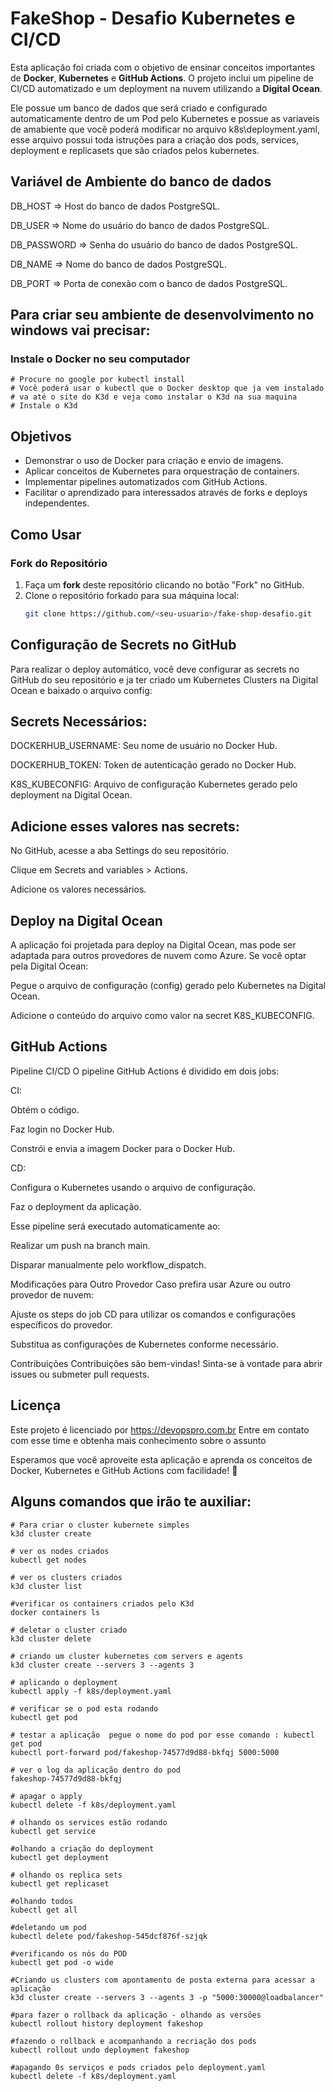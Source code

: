 # FakeShop - Desafio Kubernetes e CI/CD

Esta aplicação foi criada com o objetivo de ensinar conceitos importantes de **Docker**, **Kubernetes** e **GitHub Actions**. O projeto inclui um pipeline de CI/CD automatizado e um deployment na nuvem utilizando a **Digital Ocean**. 

Ele possue um banco de dados que será criado e configurado automaticamente dentro de um Pod pelo Kubernetes e possue as variaveis de amabiente que você poderá modificar no arquivo k8s\deployment.yaml, esse arquivo possui toda istruções para a criação dos pods, services, deployment e replicasets que são criados pelos kubernetes.

## Variável de Ambiente do banco de dados
DB_HOST	=> Host do banco de dados PostgreSQL.

DB_USER => Nome do usuário do banco de dados PostgreSQL.

DB_PASSWORD	=> Senha do usuário do banco de dados PostgreSQL.

DB_NAME	=>	Nome do banco de dados PostgreSQL.

DB_PORT	=>	Porta de conexão com o banco de dados PostgreSQL.



## Para criar seu ambiente de desenvolvimento no windows vai precisar:
### Instale o Docker no seu computador
    # Procure no google por kubectl install
    # Você poderá usar o kubectl que o Docker desktop que ja vem instalado
    # va até o site do K3d e veja como instalar o K3d na sua maquina
    # Instale o K3d

## Objetivos
- Demonstrar o uso de Docker para criação e envio de imagens.
- Aplicar conceitos de Kubernetes para orquestração de containers.
- Implementar pipelines automatizados com GitHub Actions.
- Facilitar o aprendizado para interessados através de forks e deploys independentes.

## Como Usar
### Fork do Repositório
1. Faça um **fork** deste repositório clicando no botão "Fork" no GitHub.
2. Clone o repositório forkado para sua máquina local:
   ```bash
   git clone https://github.com/<seu-usuario>/fake-shop-desafio.git

## Configuração de Secrets no GitHub
Para realizar o deploy automático, você deve configurar as secrets no GitHub do seu repositório e ja ter criado um Kubernetes Clusters na Digital Ocean e baixado o arquivo config:

## Secrets Necessários:

DOCKERHUB_USERNAME: Seu nome de usuário no Docker Hub.

DOCKERHUB_TOKEN: Token de autenticação gerado no Docker Hub.

K8S_KUBECONFIG: Arquivo de configuração Kubernetes gerado pelo deployment na Digital Ocean.

## Adicione esses valores nas secrets:

No GitHub, acesse a aba Settings do seu repositório.

Clique em Secrets and variables > Actions.

Adicione os valores necessários.

## Deploy na Digital Ocean
A aplicação foi projetada para deploy na Digital Ocean, mas pode ser adaptada para outros provedores de nuvem como Azure. Se você optar pela Digital Ocean:

Pegue o arquivo de configuração (config) gerado pelo Kubernetes na Digital Ocean.

Adicione o conteúdo do arquivo como valor na secret K8S_KUBECONFIG.

## GitHub Actions
Pipeline CI/CD
O pipeline GitHub Actions é dividido em dois jobs:

CI:

Obtém o código.

Faz login no Docker Hub.

Constrói e envia a imagem Docker para o Docker Hub.

CD:

Configura o Kubernetes usando o arquivo de configuração.

Faz o deployment da aplicação.

Esse pipeline será executado automaticamente ao:

Realizar um push na branch main.

Disparar manualmente pelo workflow_dispatch.

Modificações para Outro Provedor
Caso prefira usar Azure ou outro provedor de nuvem:

Ajuste os steps do job CD para utilizar os comandos e configurações específicos do provedor.

Substitua as configurações de Kubernetes conforme necessário.

Contribuições
Contribuições são bem-vindas! Sinta-se à vontade para abrir issues ou submeter pull requests.

## Licença
Este projeto é licenciado por https://devopspro.com.br
Entre em contato com esse time e obtenha mais conhecimento sobre o assunto

Esperamos que você aproveite esta aplicação e aprenda os conceitos de Docker, Kubernetes e GitHub Actions com facilidade! 🚀

## Alguns comandos que irão te auxiliar:
    # Para criar o cluster kubernete simples
    k3d cluster create

    # ver os nodes criados
    kubectl get nodes

    # ver os clusters criados
    k3d cluster list

    #verificar os containers criados pelo K3d
    docker containers ls

    # deletar o cluster criado
    k3d cluster delete

    # criando um cluster kubernetes com servers e agents
    k3d cluster create --servers 3 --agents 3

    # aplicando o deployment
    kubectl apply -f k8s/deployment.yaml

    # verificar se o pod esta rodando
    kubectl get pod

    # testar a aplicação  pegue o nome do pod por esse comando : kubectl get pod
    kubectl port-forward pod/fakeshop-74577d9d88-bkfqj 5000:5000

    # ver o log da aplicação dentro do pod
    fakeshop-74577d9d88-bkfqj

    # apagar o apply
    kubectl delete -f k8s/deployment.yaml

    # olhando os services estão rodando
    kubectl get service

    #olhando a criação do deployment
    kubectl get deployment

    # olhando os replica sets
    kubectl get replicaset

    #olhando todos
    kubectl get all

    #deletando um pod 
    kubectl delete pod/fakeshop-545dcf876f-szjqk

    #verificando os nós do POD
    kubectl get pod -o wide

    #Criando us clusters com apontamento de posta externa para acessar a aplicação
    k3d cluster create --servers 3 --agents 3 -p "5000:30000@loadbalancer"

    #para fazer o rollback da aplicação - olhando as versões
    kubectl rollout history deployment fakeshop

    #fazendo o rollback e acompanhando a recriação dos pods
    kubectl rollout undo deployment fakeshop

    #apagando 0s serviços e pods criados pelo deployment.yaml
    kubectl delete -f k8s/deployment.yaml
